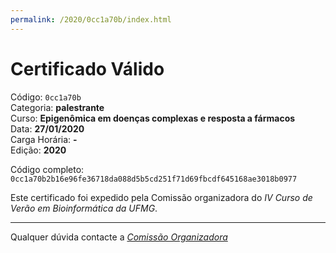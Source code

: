 ```yaml
---
permalink: /2020/0cc1a70b/index.html
---
```


# Certificado Válido

Código: `0cc1a70b`<br>
Categoria: **palestrante**<br>
Curso: **Epigenômica em doenças complexas e resposta a fármacos**<br>
Data: **27/01/2020**<br>
Carga Horária: **-**<br>
Edição: **2020**<br>


Código completo: `0cc1a70b2b16e96fe36718da088d5b5cd251f71d69fbcdf645168ae3018b0977`


Este certificado foi expedido pela Comissão organizadora do *IV Curso de Verão em Bioinformática da UFMG*.

----

Qualquer dúvida contacte a [_Comissão Organizadora_](<mailto:cursobioinfoufmg@gmail.com$subject=[Certificados]>)


